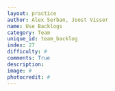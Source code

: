 ```yaml
---
layout: practice
author: Alex Serban, Joost Visser
name: Use Backlogs
category: Team
unique_id: team_backlog
index: 27
difficulty: #
comments: True
description:
image: #
photocredit: #
---
```

